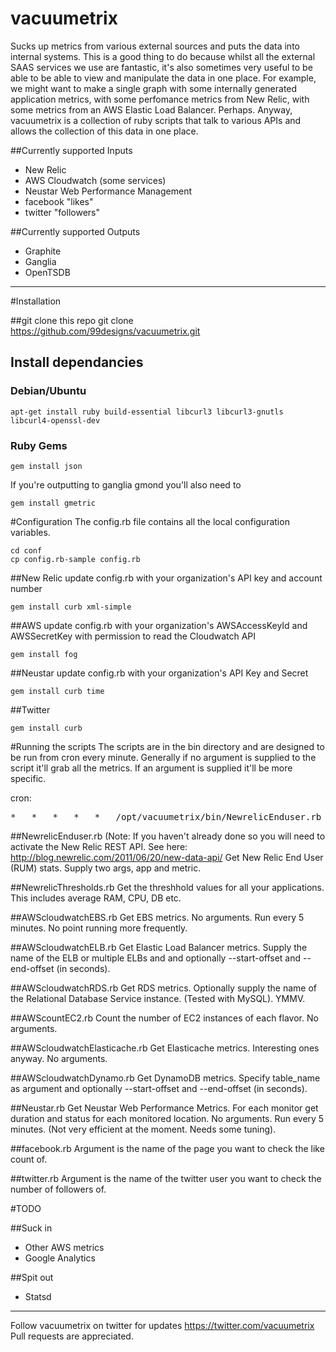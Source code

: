 vacuumetrix
===========

Sucks up metrics from various external sources and puts the data into internal systems. 
This is a good thing to do because whilst all the external SAAS services we use are fantastic, it's also sometimes very useful to be able to be able to view and manipulate the data in one place.  For example, we might want to make a single graph with some internally generated application metrics, with some perfomance metrics from New Relic, with some metrics from an AWS Elastic Load Balancer.  Perhaps.  Anyway, vacuumetrix is a collection of ruby scripts that talk to various APIs and allows the collection of this data in one place.  


##Currently supported Inputs

* New Relic
* AWS Cloudwatch (some services)
* Neustar Web Performance Management
* facebook "likes"
* twitter "followers"

##Currently supported Outputs

* Graphite
* Ganglia
* OpenTSDB

------------
#Installation

##git clone this repo
    git clone https://github.com/99designs/vacuumetrix.git 	

## Install dependancies
### Debian/Ubuntu

    apt-get install ruby build-essential libcurl3 libcurl3-gnutls libcurl4-openssl-dev

### Ruby Gems

    gem install json 

If you're outputting to ganglia gmond you'll also need to
    
    gem install gmetric

#Configuration
The config.rb file contains all the local configuration variables.

    cd conf 
    cp config.rb-sample config.rb

##New Relic
 update config.rb with your organization's API key and account number

    gem install curb xml-simple

##AWS
 update config.rb with your organization's AWSAccessKeyId and AWSSecretKey with permission to read the Cloudwatch API

    gem install fog

##Neustar
  update config.rb with your organization's API Key and Secret

    gem install curb time

##Twitter

    gem install curb


#Running the scripts
The scripts are in the bin directory and are designed to be run from cron every minute.
Generally if no argument is supplied to the script it'll grab all the metrics.  If an argument is supplied it'll be more specific.

cron:
<pre>
*	*	*	*	*	/opt/vacuumetrix/bin/NewrelicEnduser.rb 123 metricyouwant
</pre>

##NewrelicEnduser.rb
(Note:  If you haven't already done so you will need to activate the New Relic REST API.  See here: http://blog.newrelic.com/2011/06/20/new-data-api/
Get New Relic End User (RUM) stats.  Supply two args, app and metric.  

##NewrelicThresholds.rb
Get the threshhold values for all your applications.  This includes average RAM, CPU, DB etc.

##AWScloudwatchEBS.rb
Get EBS metrics.  No arguments.  Run every 5 minutes. No point running more frequently.

##AWScloudwatchELB.rb
Get Elastic Load Balancer metrics.  Supply the name of the ELB or multiple ELBs and and optionally --start-offset and --end-offset (in seconds).

##AWScloudwatchRDS.rb
Get RDS metrics.  Optionally supply the name of the Relational Database Service instance. (Tested with MySQL).  YMMV.

##AWScountEC2.rb
Count the number of EC2 instances of each flavor.  No arguments.

##AWScloudwatchElasticache.rb
Get Elasticache metrics.  Interesting ones anyway.  No arguments.

##AWScloudwatchDynamo.rb
Get DynamoDB metrics. Specify table_name as argument and optionally --start-offset and --end-offset (in seconds). 

##Neustar.rb
Get Neustar Web Performance Metrics.  For each monitor get duration and status for each monitored location.  No arguments.  Run every 5 minutes.  (Not very efficient at the moment.  Needs some tuning).

##facebook.rb
Argument is the name of the page you want to check the like count of. 

##twitter.rb
Argument is the name of the twitter user you want to check the number of followers of. 

#TODO

##Suck in

* Other AWS metrics 
* Google Analytics

##Spit out 

* Statsd

------------
Follow vacuumetrix on twitter for updates https://twitter.com/vacuumetrix
Pull requests are appreciated.

